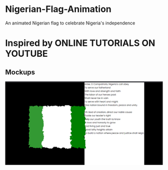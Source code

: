 # Nigerian-Flag-Animation

An animated Nigerian flag to celebrate Nigeria's independence

# Inspired by ONLINE TUTORIALS ON YOUTUBE
## Mockups

<p align = "center">
<img src="mockups/naija.png">
</p>
